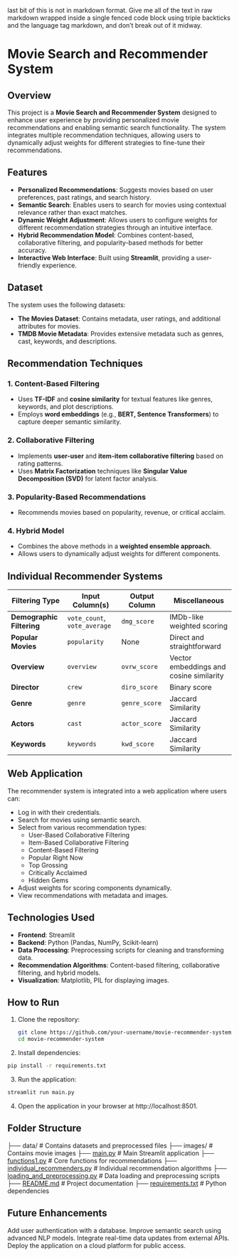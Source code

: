 last bit of this is not in markdown format. Give me all of the text in raw markdown wrapped inside a single fenced code block using triple backticks and the language tag markdown, and don’t break out of it midway.

# Movie Search and Recommender System

## Overview
This project is a **Movie Search and Recommender System** designed to enhance user experience by providing personalized movie recommendations and enabling semantic search functionality. The system integrates multiple recommendation techniques, allowing users to dynamically adjust weights for different strategies to fine-tune their recommendations.

## Features
- **Personalized Recommendations**: Suggests movies based on user preferences, past ratings, and search history.
- **Semantic Search**: Enables users to search for movies using contextual relevance rather than exact matches.
- **Dynamic Weight Adjustment**: Allows users to configure weights for different recommendation strategies through an intuitive interface.
- **Hybrid Recommendation Model**: Combines content-based, collaborative filtering, and popularity-based methods for better accuracy.
- **Interactive Web Interface**: Built using **Streamlit**, providing a user-friendly experience.

## Dataset
The system uses the following datasets:
- **The Movies Dataset**: Contains metadata, user ratings, and additional attributes for movies.
- **TMDB Movie Metadata**: Provides extensive metadata such as genres, cast, keywords, and descriptions.

## Recommendation Techniques
### 1. **Content-Based Filtering**
- Uses **TF-IDF** and **cosine similarity** for textual features like genres, keywords, and plot descriptions.
- Employs **word embeddings** (e.g., **BERT, Sentence Transformers**) to capture deeper semantic similarity.

### 2. **Collaborative Filtering**
- Implements **user-user** and **item-item collaborative filtering** based on rating patterns.
- Uses **Matrix Factorization** techniques like **Singular Value Decomposition (SVD)** for latent factor analysis.

### 3. **Popularity-Based Recommendations**
- Recommends movies based on popularity, revenue, or critical acclaim.

### 4. **Hybrid Model**
- Combines the above methods in a **weighted ensemble approach**.
- Allows users to dynamically adjust weights for different components.

## Individual Recommender Systems
| Filtering Type         | Input Column(s)        | Output Column  | Miscellaneous |
|------------------------|------------------------|----------------|---------------|
| **Demographic Filtering** | `vote_count`, `vote_average` | `dmg_score` | IMDb-like weighted scoring |
| **Popular Movies**     | `popularity`          | None           | Direct and straightforward |
| **Overview**           | `overview`            | `ovrw_score`   | Vector embeddings and cosine similarity |
| **Director**           | `crew`                | `diro_score`   | Binary score |
| **Genre**              | `genre`               | `genre_score`  | Jaccard Similarity |
| **Actors**             | `cast`                | `actor_score`  | Jaccard Similarity |
| **Keywords**           | `keywords`            | `kwd_score`    | Jaccard Similarity |

## Web Application
The recommender system is integrated into a web application where users can:
- Log in with their credentials.
- Search for movies using semantic search.
- Select from various recommendation types:
  - User-Based Collaborative Filtering
  - Item-Based Collaborative Filtering
  - Content-Based Filtering
  - Popular Right Now
  - Top Grossing
  - Critically Acclaimed
  - Hidden Gems
- Adjust weights for scoring components dynamically.
- View recommendations with metadata and images.

## Technologies Used
- **Frontend**: Streamlit
- **Backend**: Python (Pandas, NumPy, Scikit-learn)
- **Data Processing**: Preprocessing scripts for cleaning and transforming data.
- **Recommendation Algorithms**: Content-based filtering, collaborative filtering, and hybrid models.
- **Visualization**: Matplotlib, PIL for displaying images.

## How to Run
1. Clone the repository:
   ```bash
   git clone https://github.com/your-username/movie-recommender-system.git
   cd movie-recommender-system
   ```
2. Install dependencies:
  ```bash
  pip install -r requirements.txt
  ```
3. Run the application: 
  ```bash
  streamlit run main.py
  ```

4. Open the application in your browser at http://localhost:8501. 
## Folder Structure
├── data/                     # Contains datasets and preprocessed files
├── images/                   # Contains movie images
├── [main.py](http://_vscodecontentref_/0)                   # Main Streamlit application
├── [functions1.py](http://_vscodecontentref_/1)             # Core functions for recommendations
├── [individual_recommenders.py](http://_vscodecontentref_/2) # Individual recommendation algorithms
├── [loading_and_preprocessing.py](http://_vscodecontentref_/3) # Data loading and preprocessing scripts
├── [README.md](http://_vscodecontentref_/4)                 # Project documentation
├── [requirements.txt](http://_vscodecontentref_/5)          # Python dependencies 
## Future Enhancements
Add user authentication with a database.
Improve semantic search using advanced NLP models.
Integrate real-time data updates from external APIs.
Deploy the application on a cloud platform for public access.